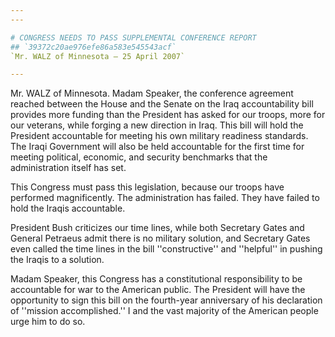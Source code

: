 ```yaml
---
---

# CONGRESS NEEDS TO PASS SUPPLEMENTAL CONFERENCE REPORT
## `39372c20ae976efe86a583e545543acf`
`Mr. WALZ of Minnesota — 25 April 2007`

---
```



Mr. WALZ of Minnesota. Madam Speaker, the conference agreement 
reached between the House and the Senate on the Iraq accountability 
bill provides more funding than the President has asked for our troops, 
more for our veterans, while forging a new direction in Iraq. This bill 
will hold the President accountable for meeting his own military 
readiness standards. The Iraqi Government will also be held accountable 
for the first time for meeting political, economic, and security 
benchmarks that the administration itself has set.

This Congress must pass this legislation, because our troops have 
performed magnificently. The administration has failed. They have 
failed to hold the Iraqis accountable.

President Bush criticizes our time lines, while both Secretary Gates 
and General Petraeus admit there is no military solution, and Secretary 
Gates even called the time lines in the bill ''constructive'' and 
''helpful'' in pushing the Iraqis to a solution.

Madam Speaker, this Congress has a constitutional responsibility to 
be accountable for war to the American public. The President will have 
the opportunity to sign this bill on the fourth-year anniversary of his 
declaration of ''mission accomplished.'' I and the vast majority of the 
American people urge him to do so.
